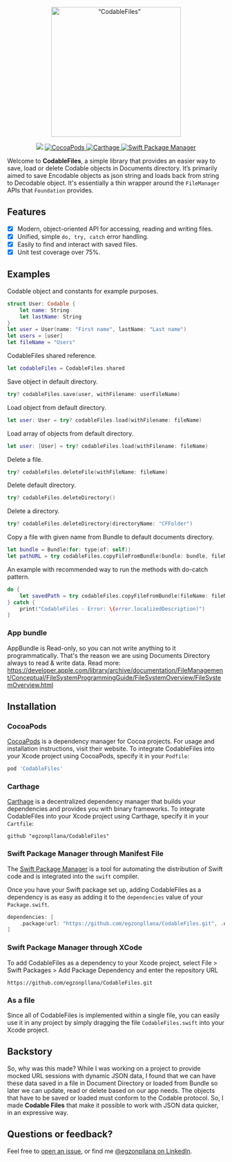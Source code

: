 <p align="center">
    <img src="logo.png" width="300" max-width="50%" alt=“CodableFiles” />
</p>

<p align="center">
    <img src="https://img.shields.io/badge/Swift-5.0-orange.svg" />
    <a href="https://cocoapods.org/pods/CodableFiles">
        <img src="https://img.shields.io/cocoapods/v/CodableFiles.svg" alt="CocoaPods" />
    </a>
    <a href="https://github.com/Carthage/Carthage">
        <img src="https://img.shields.io/badge/carthage-compatible-4BC51D.svg?style=flat" alt="Carthage" />
    </a>
    <a href="https://swift.org/package-manager">
        <img src="https://img.shields.io/badge/spm-compatible-brightgreen.svg?style=flat" alt="Swift Package Manager" />
    </a>
</p>

Welcome to **CodableFiles**, a simple library that provides an easier way to save, load or delete Codable objects in Documents directory. It’s primarily aimed to save Encodable objects as json string and loads back from string to Decodable object. It's essentially a thin wrapper around the `FileManager` APIs that `Foundation` provides.

## Features

- [X] Modern, object-oriented API for accessing, reading and writing files.
- [X] Unified, simple `do, try, catch` error handling.
- [X] Easily to find and interact with saved files.
- [X] Unit test coverage over 75%.

## Examples

Codable object and constants for example purposes.
```swift
struct User: Codable {
    let name: String
    let lastName: String
}
let user = User(name: "First name", lastName: "Last name")
let users = [user]
let fileName = "Users"
```

CodableFiles shared reference.

```swift
let codableFiles = CodableFiles.shared
```

Save object in default directory.
```swift
try? codableFiles.save(user, withFilename: userFileName)
```

Load object from default directory.
```swift
let user: User = try? codableFiles.load(withFilename: fileName)
```

Load array of objects from default directory.
```swift
let user: [User] = try? codableFiles.load(withFilename: fileName)
```

Delete a file.
```swift
try? codableFiles.deleteFile(withFileName: fileName)
```

Delete default directory.
```swift
try? codableFiles.deleteDirectory()
```

Delete a directory.
```swift
try? codableFiles.deleteDirectory(directoryName: "CFFolder")
```

Copy a file with given name from Bundle to default documents directory.
```swift
let bundle = Bundle(for: type(of: self))
let pathURL = try codableFiles.copyFileFromBundle(bundle: bundle, fileName: fileName)
```

An example with recommended way to run the methods with do-catch pattern.
```swift
do {
    let savedPath = try codableFiles.copyFileFromBundle(fileName: fileName)
} catch {
    print("CodableFiles - Error: \(error.localizedDescription)")
}
```

### App bundle
AppBundle is Read-only, so you can not write anything to it programmatically. That's the reason we are using Documents Directory always to read & write data. Read more:
https://developer.apple.com/library/archive/documentation/FileManagement/Conceptual/FileSystemProgrammingGuide/FileSystemOverview/FileSystemOverview.html

## Installation

### CocoaPods

[CocoaPods](https://cocoapods.org) is a dependency manager for Cocoa projects. For usage and installation instructions, visit their website. To integrate CodableFiles into your Xcode project using CocoaPods, specify it in your `Podfile`:

```ruby
pod 'CodableFiles'
```

### Carthage

[Carthage](https://github.com/Carthage/Carthage) is a decentralized dependency manager that builds your dependencies and provides you with binary frameworks. To integrate CodableFiles into your Xcode project using Carthage, specify it in your `Cartfile`:

```ogdl
github "egzonpllana/CodableFiles"
```

### Swift Package Manager through Manifest File

The [Swift Package Manager](https://swift.org/package-manager/) is a tool for automating the distribution of Swift code and is integrated into the `swift` compiler.

Once you have your Swift package set up, adding CodableFiles as a dependency is as easy as adding it to the `dependencies` value of your `Package.swift`.

```swift
dependencies: [
    .package(url: "https://github.com/egzonpllana/CodableFiles.git", .upToNextMajor(from: "1.0.1"))
]
```

### Swift Package Manager through XCode
To add CodableFiles as a dependency to your Xcode project, select File > Swift Packages > Add Package Dependency and enter the repository URL
```ogdl
https://github.com/egzonpllana/CodableFiles.git
```

### As a file

Since all of CodableFiles is implemented within a single file, you can easily use it in any project by simply dragging the file `CodableFiles.swift` into your Xcode project.

## Backstory

So, why was this made? While I was working on a project to provide mocked URL sessions with dynamic JSON data, I found that we can have these data saved in a file in Document Directory or loaded from Bundle so later we can update, read or delete based on our app needs. The objects that have to be saved or loaded must conform to the Codable protocol. So, I made **Codable Files** that make it possible to work with JSON data quicker, in an expressive way.

## Questions or feedback?

Feel free to [open an issue](https://github.com/egzonpllana/CodableFiles/issues/new), or find me [@egzonpllana on LinkedIn](https://www.linkedin.com/in/egzon-pllana/).
